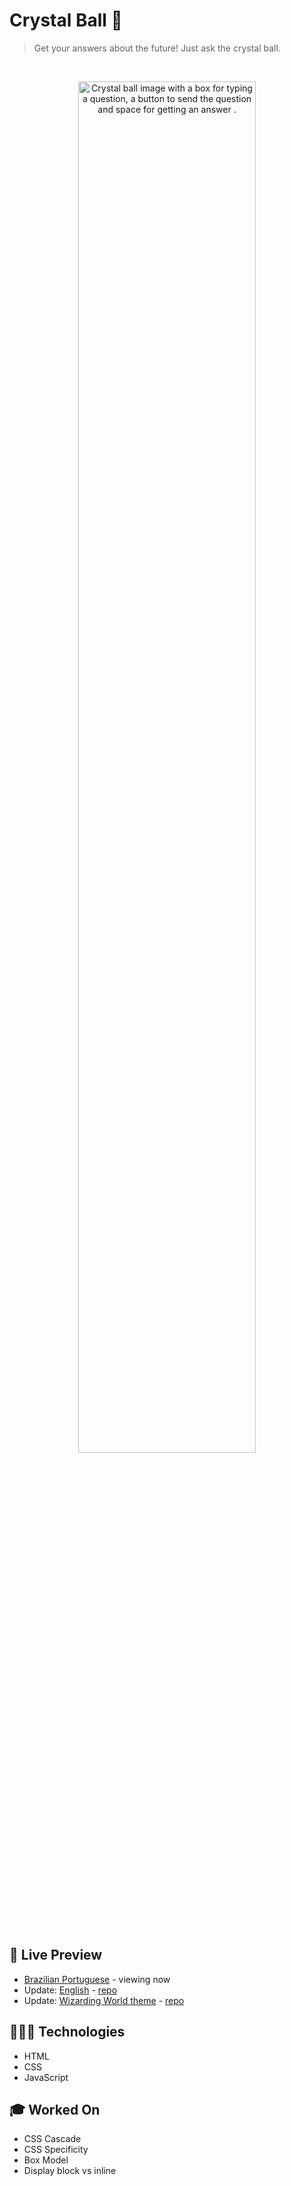 # Crystal Ball 🔮

> Get your answers about the future! Just ask the crystal ball.

<br>

<p align="center">
  <img alt="Crystal ball image with a box for typing a question, a button to send the question and space for getting an answer ." src="https://drive.google.com/uc?id=18kpFY3KiFXms4zG76fyGWIVc4FWSzdCO" width="75%" />
</p>

<br>

## 📝 Live Preview 

- [Brazilian Portuguese](https://diegommagno.com/github/rocketseat/events/explorer-marathon/explorer-marathon-01/crystal-ball/pt-br/) - viewing now
- Update: [English](https://diegommagno.com/github/rocketseat/events/explorer-marathon/explorer-marathon-01/crystal-ball/en/) - [repo](https://github.com/diegommagno/rocketseat/tree/main/events/explorer-marathon/explorer-marathon-01/crystal-ball/en)
- Update: [Wizarding World theme](https://diegommagno.com/github/rocketseat/events/explorer-marathon/explorer-marathon-01/wizarding-world-crystal-ball) - [repo](https://github.com/diegommagno/rocketseat/tree/main/events/explorer-marathon/explorer-marathon-01/wizarding-world-crystal-ball)

## 🧑🏻‍💻 Technologies

- HTML
- CSS
- JavaScript

## 🎓 Worked On

- CSS Cascade
- CSS Specificity
- Box Model
- Display block vs inline